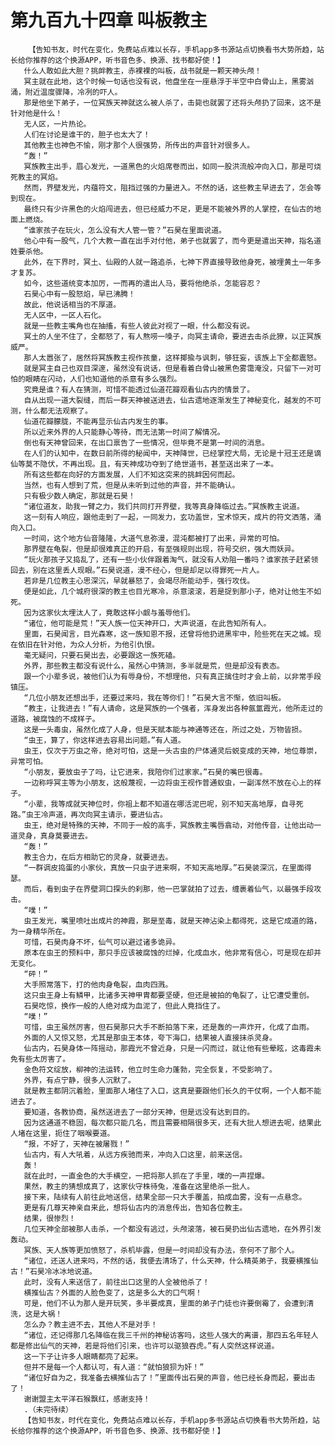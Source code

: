 # 第九百九十四章 叫板教主
        【告知书友，时代在变化，免费站点难以长存，手机app多书源站点切换看书大势所趋，站长给你推荐的这个换源APP，听书音色多、换源、找书都好使！】
       什么人敢如此大胆？挑衅教主，赤裸裸的叫板，战书就是一颗天神头颅！
       冥主就在此地，这个时候一句话也没有说，他盘坐在一座悬浮于半空中白骨山上，黑雾汹涌，附近温度骤降，冷冽的吓人。
       那是他坐下弟子，一位冥族天神就这么被人杀了，击毙也就罢了还将头颅扔了回来，这不是针对他是什么！
       无人区，一片热论。
       人们在讨论是谁干的，胆子也太大了！
       其他教主也神色不愉，刚才那个人很强势，所传出的声音针对很多人。
       “轰！”
       冥族教主出手，眉心发光，一道黑色的火焰席卷而出，如同一股洪流般冲向入口，那是可烧死教主的冥焰。
       然而，界壁发光，内蕴符文，阻挡过强的力量进入。不然的话，这些教主早进去了，怎会等到现在。
       最终只有少许黑色的火焰闯进去，但已经威力不足，更是不能被外界的人掌控，在仙古的地面上燃烧。
       “谁家孩子在玩火，怎么没有大人管一管？”石昊在里面说道。
       他心中有一股气，几个大教一直在出手对付他，弟子也就罢了，而今更是遣出天神，指名道姓要杀他。
       此外，在下界时，冥土、仙殿的人就一路追杀，七神下界直接导致他身死，被埋黄土一年多才复苏。
       如今，这些道统变本加厉，一而再的遣出人马，要将他绝杀，怎能容忍？
       石昊心中有一股怒焰，早已沸腾！
       故此，他说话相当的不厚道。
       无人区中，一区人石化。
       就是一些教主嘴角也在抽搐，有些人彼此对视了一眼，什么都没有说。
       冥土的人坐不住了，全都怒了，有人熬唠一嗓子，向冥主请命，要进去击杀此獠，以正冥族威严。
       那人太嚣张了，居然将冥族教主视作孩童，这样揶揄与讽刺，够狂妄，该族上下全都震怒。
       就是冥主自己也双目深邃，虽然没有说话，但是看着白骨山被黑色雾霭淹没，只留下一对可怕的眼睛在闪动，人们也知道他的杀意有多么强烈。
       究竟是谁？有人在猜测，可惜不能透过仙道花瓣观看仙古内的情景了。
       自从出现一道大裂缝，而后一群天神被送进去，仙古遗地逐渐发生了神秘变化，越发的不可测，什么都无法观察了。
       仙道花瓣朦胧，不能再显示仙古内发生的事。
       所以近来外界的人只能静心等待，而无法第一时间了解情况。
       倒也有天神曾回来，在出口禀告了一些情况，但毕竟不是第一时间的消息。
       在人们的认知中，在数日前所得的秘闻中，天神降世，已经掌控大局，无论是十冠王还是谪仙等莫不隐伏，不再出现。且，有天神成功夺到了绝世道书，甚至送出来了一本。
       所有这些都在向好的方面发展，人们不知这突来的挑衅因何而起。
       当然，也有人想到了荒，但是从未听到过他的声音，并不能确认。
       只有极少数人确定，那就是石昊！
       “诸位道友，助我一臂之力，我们共同打开界壁，我等真身降临过去。”冥族教主说道。
       这一刻有人响应，跟他走到了一起，一同发力，玄功盖世，宝术惊天，成片的符文洒落，涌向入口。
       一时间，这个地方仙音隆隆，大道气息弥漫，混沌都被打了出来，异常的可怕。
       那界壁在龟裂，但是却很难真正的开启，有至强规则出现，符号交织，强大而妖异。
       “玩火那孩子又捣乱了，还有一些小伙伴跟着淘气，就没有人劝阻一番吗？谁家孩子赶紧领回去，别在这里丢人现眼。”石昊说道，漫不经心，但是却足以得罪死一片人。
       若非是几位教主心思深沉，早就暴怒了，会竭尽所能动手，强行攻伐。
       便是如此，几个城府很深的教主也目光寒冷，杀意滚滚，若是捉到那小子，绝对让他生不如死。
       因为这家伙太埋汰人了，竟敢这样小觑与羞辱他们。
       “诸位，他可能是荒！”天人族一位天神开口，大声说道，在此告知所有人。
       里面，石昊闻言，目光森寒，这一族知恩不报，还曾将他扔进黑牢中，险些死在天之城。现在依旧在针对他，为众人分析，为他引仇恨。
       毫无疑问，只要石昊出去，必要跟这一族死磕。
       外界，那些教主都没有说什么，虽然心中猜测，多半就是荒，但是却没有表态。
       跟一个小辈多说，被他们认为有辱身份，不想理他，只有真正擒住时才会上前，以非常手段镇压。
       “几位小朋友还想出手，还要过来吗，我在等你们！”石昊大言不惭，依旧叫板。
       “教主，让我进去！”有人请命，这是冥族的一个强者，浑身发出各种氤氲霞光，他所走过的道路，被腐蚀的不成样子。
       这是一头毒虫，虽然化成了人身，但是天赋本能与神通等还在，所过之处，万物皆损。
       “虫王，算了，你这样进去容易出问题。”有人道。
       虫王，仅次于万虫之帝，绝对可怕，这是一头古虫的尸体通灵后蜕变成的天神，地位尊崇，异常可怕。
       “小朋友，要放虫子了吗，让它进来，我陪你们过家家。”石昊的嘴巴很毒。
       一边称呼冥主等为小朋友，这般蔑视，一边将虫王视作普通蚁虫，一副浑然不放在心上的样子。
       “小辈，我等成就天神位时，你祖上都不知道在哪活泥巴呢，别不知天高地厚，自寻死路。”虫王冷声道，再次向冥主请示，要进仙古。
       虫王，绝对是特殊的天神，不同于一般的高手，冥族教主嘴唇翕动，对他传音，让他出动一道灵身，真身莫要进去。
       “轰！”
       教主合力，在后方相助它的灵身，就要进去。
       “一群调皮捣蛋的小家伙，真放一只虫子进来啊，不知天高地厚。”石昊装深沉，在里面得瑟。
       而后，看到虫子在界壁洞口探头的刹那，他一巴掌就拍了过去，缠裹着仙气，以最强手段攻击。
       “噗！”
       虫王发光，嘴里喷吐出成片的神霞，那是至毒，就是天神沾染上都得死，这是它成道的路，为一身精华所在。
       可惜，石昊肉身不坏，仙气可以避过诸多诡异。
       原本在虫王的预料中，那只手应该被腐蚀的烂掉，化成血水，他非常有信心，可是现在却并无变化。
       “砰！”
       大手照常落下，打的他肉身龟裂，血肉四溅。
       这只虫王身上有鳞甲，比诸多天神甲胄都要坚硬，但还是被拍的龟裂了，让它遭受重创。
       石昊吃惊，换作一般的人绝对成为血泥了，但此人竟挡住了。
       “噗！”
       可惜，虫王虽然厉害，但石昊那只大手不断拍落下来，还是轰的一声炸开，化成了血雨。
       外面的人又惊又怒，尤其是那虫王本体，夸下海口，结果被人直接抹杀灵身。
       仙古内，石昊身体一阵摇动，那霞光不曾近身，只是一闪而过，就让他有些晕眩，这毒霞未免有些太厉害了。
       金色符文绽放，柳神的法运转，他立时生命力蓬勃，完全恢复，不受影响了。
       外界，有点宁静，很多人沉默了。
       就是教主都阴沉着脸，里面那人堵住了入口，这真是要跟他们长久的干仗啊，一个人都不能进去了。
       要知道，各教协商，虽然送进去了一部分天神，但是远没有达到目的。
       因为这通道不稳固，每次都只能几名，而且需要相隔很多天，还有大批人想进去呢，结果此人堵在这里，扼住了咽喉要道。
       “报，不好了，天神在被屠戮！”
       仙古内，有人大吼着，从远方疾驰而来，冲向入口这里，前来送信。
       轰！
       就在此时，一直金色的大手横空，一把将那人抓在了手里，噗的一声捏爆。
       果然，教主的猜想成真了，这家伙守株待兔，准备在这里绝杀一批人。
       接下来，陆续有人前往此地送信，结果全部一只大手覆盖，拍成血雾，没有一点悬念。
       更是有几尊天神亲自来此，想将仙古内的消息传出，告知各位教主。
       结果，很惨烈！
       几位天神全部被那人击杀，一个都没有逃过，头颅滚落，被石昊扔出仙古遗地，在外界引发轰动。
       冥族、天人族等更加愤怒了，杀机毕露，但是一时间却没有办法，奈何不了那个人。
       “诸位，还送人进来吗，不然的话，我便去清场了，什么天神，什么精英弟子，我要横推仙古！”石昊冷冰冰地说道。
       此时，没有人来送信了，前往出口这里的人全被他杀了！
       横推仙古？外面的人脸色变了，这是多么大的口气啊！
       可是，他们不认为那人是开玩笑，多半要成真，里面的弟子门徒也许要倒霉了，会遭到清洗，这是大祸！
       怎么办？教主进不去，其他人不是对手！
       “诸位，还记得那几名降临在我三千州的神秘访客吗，这些人强大的离谱，那四五名年轻人都是修出仙气的天神，若是将他们引来，也许可以驱狼吞虎。”有人突然这样说道。
       这一下子让许多人眼睛都亮了起来。
       但并不是每一个人都认可，有人道：“就怕狼狈为奸！”
       “诸位好自为之，我准备去横推仙古了！”里面传出石昊的声音，他已经长身而起，要出击了！
       谢谢盟主太平洋石猴飘红，感谢支持！
       .（未完待续）
       【告知书友，时代在变化，免费站点难以长存，手机app多书源站点切换看书大势所趋，站长给你推荐的这个换源APP，听书音色多、换源、找书都好使！】